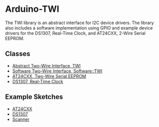 # Arduino-TWI

The TWI library is an abstract interface for I2C device drivers. The
library also includes a software implementation using GPIO and
example device drivers for the DS1307, Real-Time Clock, and AT24CXX,
2-Wire Serial EEPROM.

## Classes

* [Abstract Two-Wire Interface, TWI](./src/TWI.h)
* [Software Two-Wire Interface, Software::TWI](./src/Software/TWI.h)
* [AT24CXX, Two-Wire Serial EEPROM](./src/AT24CXX.h)
* [DS1307, Real-Time Clock](./src/DS1307.h)

## Example Sketches

* [AT24CXX](./examples/AT24CXX)
* [DS1307](./examples/DS1307)
* [Scanner](./examples/Scanner)
